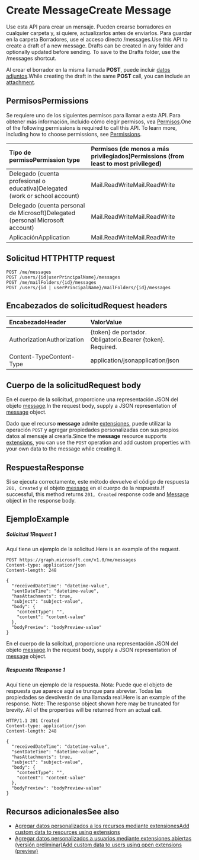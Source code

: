 # <a name="create-message"></a><span data-ttu-id="5203a-101">Create Message</span><span class="sxs-lookup"><span data-stu-id="5203a-101">Create Message</span></span>

<span data-ttu-id="5203a-p101">Use esta API para crear un mensaje. Pueden crearse borradores en cualquier carpeta y, si quiere, actualizarlos antes de enviarlos. Para guardar en la carpeta Borradores, use el acceso directo /messages.</span><span class="sxs-lookup"><span data-stu-id="5203a-p101">Use this API to create a draft of a new message. Drafts can be created in any folder and optionally updated before sending. To save to the Drafts folder, use the /messages shortcut.</span></span>

<span data-ttu-id="5203a-105">Al crear el borrador en la misma llamada **POST**, puede incluir [datos adjuntos](../resources/attachment.md).</span><span class="sxs-lookup"><span data-stu-id="5203a-105">While creating the draft in the same **POST** call, you can include an [attachment](../resources/attachment.md).</span></span>

## <a name="permissions"></a><span data-ttu-id="5203a-106">Permisos</span><span class="sxs-lookup"><span data-stu-id="5203a-106">Permissions</span></span>
<span data-ttu-id="5203a-p102">Se requiere uno de los siguientes permisos para llamar a esta API. Para obtener más información, incluido cómo elegir permisos, vea [Permisos](../../../concepts/permissions_reference.md).</span><span class="sxs-lookup"><span data-stu-id="5203a-p102">One of the following permissions is required to call this API. To learn more, including how to choose permissions, see [Permissions](../../../concepts/permissions_reference.md).</span></span>

|<span data-ttu-id="5203a-109">Tipo de permiso</span><span class="sxs-lookup"><span data-stu-id="5203a-109">Permission type</span></span>      | <span data-ttu-id="5203a-110">Permisos (de menos a más privilegiados)</span><span class="sxs-lookup"><span data-stu-id="5203a-110">Permissions (from least to most privileged)</span></span>              | 
|:--------------------|:---------------------------------------------------------| 
|<span data-ttu-id="5203a-111">Delegado (cuenta profesional o educativa)</span><span class="sxs-lookup"><span data-stu-id="5203a-111">Delegated (work or school account)</span></span> | <span data-ttu-id="5203a-112">Mail.ReadWrite</span><span class="sxs-lookup"><span data-stu-id="5203a-112">Mail.ReadWrite</span></span>    | 
|<span data-ttu-id="5203a-113">Delegado (cuenta personal de Microsoft)</span><span class="sxs-lookup"><span data-stu-id="5203a-113">Delegated (personal Microsoft account)</span></span> | <span data-ttu-id="5203a-114">Mail.ReadWrite</span><span class="sxs-lookup"><span data-stu-id="5203a-114">Mail.ReadWrite</span></span>    | 
|<span data-ttu-id="5203a-115">Aplicación</span><span class="sxs-lookup"><span data-stu-id="5203a-115">Application</span></span> | <span data-ttu-id="5203a-116">Mail.ReadWrite</span><span class="sxs-lookup"><span data-stu-id="5203a-116">Mail.ReadWrite</span></span> | 

## <a name="http-request"></a><span data-ttu-id="5203a-117">Solicitud HTTP</span><span class="sxs-lookup"><span data-stu-id="5203a-117">HTTP request</span></span>
<!-- { "blockType": "ignored" } -->
```http
POST /me/messages
POST /users/{id|userPrincipalName}/messages
POST /me/mailFolders/{id}/messages
POST /users/{id | userPrincipalName}/mailFolders/{id}/messages
```
## <a name="request-headers"></a><span data-ttu-id="5203a-118">Encabezados de solicitud</span><span class="sxs-lookup"><span data-stu-id="5203a-118">Request headers</span></span>
| <span data-ttu-id="5203a-119">Encabezado</span><span class="sxs-lookup"><span data-stu-id="5203a-119">Header</span></span>       | <span data-ttu-id="5203a-120">Valor</span><span class="sxs-lookup"><span data-stu-id="5203a-120">Value</span></span> |
|:---------------|:--------|
| <span data-ttu-id="5203a-121">Authorization</span><span class="sxs-lookup"><span data-stu-id="5203a-121">Authorization</span></span>  | <span data-ttu-id="5203a-p103">{token} de portador. Obligatorio.</span><span class="sxs-lookup"><span data-stu-id="5203a-p103">Bearer {token}. Required.</span></span>  |
| <span data-ttu-id="5203a-124">Content-Type</span><span class="sxs-lookup"><span data-stu-id="5203a-124">Content-Type</span></span>  | <span data-ttu-id="5203a-125">application/json</span><span class="sxs-lookup"><span data-stu-id="5203a-125">application/json</span></span>  |

## <a name="request-body"></a><span data-ttu-id="5203a-126">Cuerpo de la solicitud</span><span class="sxs-lookup"><span data-stu-id="5203a-126">Request body</span></span>
<span data-ttu-id="5203a-127">En el cuerpo de la solicitud, proporcione una representación JSON del objeto [message](../resources/message.md).</span><span class="sxs-lookup"><span data-stu-id="5203a-127">In the request body, supply a JSON representation of [message](../resources/message.md) object.</span></span>

<span data-ttu-id="5203a-128">Dado que el recurso **message** admite [extensiones](../../../concepts/extensibility_overview.md), puede utilizar la operación `POST` y agregar propiedades personalizadas con sus propios datos al mensaje al crearla.</span><span class="sxs-lookup"><span data-stu-id="5203a-128">Since the **message** resource supports [extensions](../../../concepts/extensibility_overview.md), you can use the `POST` operation and add custom properties with your own data to the message while creating it.</span></span>

## <a name="response"></a><span data-ttu-id="5203a-129">Respuesta</span><span class="sxs-lookup"><span data-stu-id="5203a-129">Response</span></span>

<span data-ttu-id="5203a-130">Si se ejecuta correctamente, este método devuelve el código de respuesta `201, Created` y el objeto [message](../resources/message.md) en el cuerpo de la respuesta.</span><span class="sxs-lookup"><span data-stu-id="5203a-130">If successful, this method returns `201, Created` response code and [Message](../resources/message.md) object in the response body.</span></span>

## <a name="example"></a><span data-ttu-id="5203a-131">Ejemplo</span><span class="sxs-lookup"><span data-stu-id="5203a-131">Example</span></span>
##### <a name="request-1"></a><span data-ttu-id="5203a-132">Solicitud 1</span><span class="sxs-lookup"><span data-stu-id="5203a-132">Request 1</span></span>
<span data-ttu-id="5203a-133">Aquí tiene un ejemplo de la solicitud.</span><span class="sxs-lookup"><span data-stu-id="5203a-133">Here is an example of the request.</span></span>
<!-- {
  "blockType": "request",
  "name": "create_message_from_user"
}-->
```http
POST https://graph.microsoft.com/v1.0/me/messages
Content-type: application/json
Content-length: 248

{
  "receivedDateTime": "datetime-value",
  "sentDateTime": "datetime-value",
  "hasAttachments": true,
  "subject": "subject-value",
  "body": {
    "contentType": "",
    "content": "content-value"
  },
  "bodyPreview": "bodyPreview-value"
}
```
<span data-ttu-id="5203a-134">En el cuerpo de la solicitud, proporcione una representación JSON del objeto [message](../resources/message.md).</span><span class="sxs-lookup"><span data-stu-id="5203a-134">In the request body, supply a JSON representation of [message](../resources/message.md) object.</span></span>
##### <a name="response-1"></a><span data-ttu-id="5203a-135">Respuesta 1</span><span class="sxs-lookup"><span data-stu-id="5203a-135">Response 1</span></span>
<span data-ttu-id="5203a-p104">Aquí tiene un ejemplo de la respuesta. Nota: Puede que el objeto de respuesta que aparece aquí se trunque para abreviar. Todas las propiedades se devolverán de una llamada real.</span><span class="sxs-lookup"><span data-stu-id="5203a-p104">Here is an example of the response. Note: The response object shown here may be truncated for brevity. All of the properties will be returned from an actual call.</span></span>
<!-- {
  "blockType": "response",
  "truncated": true,
  "@odata.type": "microsoft.graph.message"
} -->
```http
HTTP/1.1 201 Created
Content-type: application/json
Content-length: 248

{
  "receivedDateTime": "datetime-value",
  "sentDateTime": "datetime-value",
  "hasAttachments": true,
  "subject": "subject-value",
  "body": {
    "contentType": "",
    "content": "content-value"
  },
  "bodyPreview": "bodyPreview-value"
}
```

## <a name="see-also"></a><span data-ttu-id="5203a-139">Recursos adicionales</span><span class="sxs-lookup"><span data-stu-id="5203a-139">See also</span></span>

- [<span data-ttu-id="5203a-140">Agregar datos personalizados a los recursos mediante extensiones</span><span class="sxs-lookup"><span data-stu-id="5203a-140">Add custom data to resources using extensions</span></span>](../../../concepts/extensibility_overview.md)
- [<span data-ttu-id="5203a-141">Agregar datos personalizados a usuarios mediante extensiones abiertas (versión preliminar)</span><span class="sxs-lookup"><span data-stu-id="5203a-141">Add custom data to users using open extensions (preview)</span></span>](../../../concepts/extensibility_open_users.md)
<!--
- [Add custom data to groups using schema extensions (preview)](../../../concepts/extensibility_schema_groups.md)
-->


<!-- uuid: 8fcb5dbc-d5aa-4681-8e31-b001d5168d79
2015-10-25 14:57:30 UTC -->
<!-- {
  "type": "#page.annotation",
  "description": "Create Message",
  "keywords": "",
  "section": "documentation",
  "tocPath": ""
}-->
